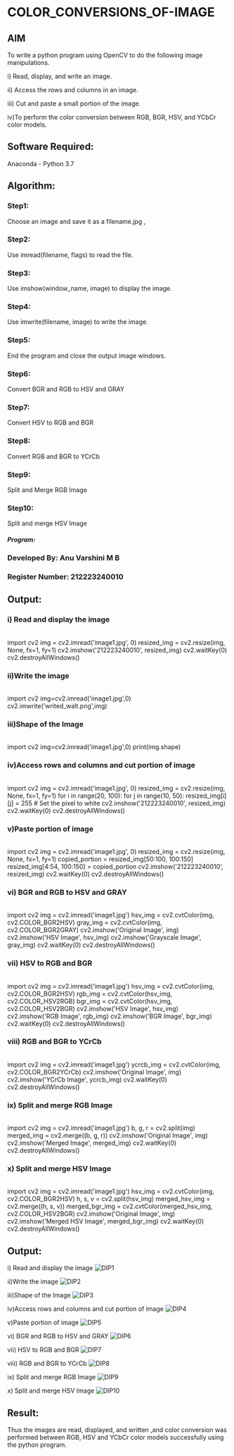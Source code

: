 # COLOR_CONVERSIONS_OF-IMAGE
## AIM
To write a python program using OpenCV to do the following image manipulations.

i) Read, display, and write an image.

ii) Access the rows and columns in an image.

iii) Cut and paste a small portion of the image.

iv)To perform the color conversion between RGB, BGR, HSV, and YCbCr color models.


## Software Required:
Anaconda - Python 3.7
## Algorithm:
### Step1:
Choose an image and save it as a filename.jpg ,
### Step2:
Use imread(filename, flags) to read the file.
### Step3:
Use imshow(window_name, image) to display the image.
### Step4:
Use imwrite(filename, image) to write the image.
### Step5:
End the program and close the output image windows.
### Step6:
Convert BGR and RGB to HSV and GRAY
### Step7:
Convert HSV to RGB and BGR
### Step8:
Convert RGB and BGR to YCrCb
### Step9:
Split and Merge RGB Image
### Step10:
Split and merge HSV Image

##### Program:
### Developed By: Anu Varshini M B
### Register Number: 212223240010


## Output:

### i) Read and display the image

<br>
import cv2
img = cv2.imread('image1.jpg', 0)
resized_img = cv2.resize(img, None, fx=1, fy=1)
cv2.imshow('212223240010', resized_img)
cv2.waitKey(0)
cv2.destroyAllWindows()
<br>

### ii)Write the image

<br>
import cv2
img=cv2.imread('image1.jpg',0)
cv2.imwrite('writed_walt.png',img)
<br>

### iii)Shape of the Image

<br>
import cv2
img=cv2.imread('image1.jpg',0)
print(img.shape)
<br>

### iv)Access rows and columns and cut portion of image
<br>
import cv2
img = cv2.imread('image1.jpg', 0)
resized_img = cv2.resize(img, None, fx=1, fy=1)
for i in range(20, 100):
    for j in range(10, 50):
        resized_img[i][j] = 255  # Set the pixel to white
cv2.imshow('212223240010', resized_img)
cv2.waitKey(0)
cv2.destroyAllWindows()
<br>

### v)Paste portion of image
<br>
import cv2
img = cv2.imread('image1.jpg', 0)
resized_img = cv2.resize(img, None, fx=1, fy=1)
copied_portion = resized_img[50:100, 100:150]
resized_img[4:54, 100:150] = copied_portion
cv2.imshow('212223240010', resized_img)
cv2.waitKey(0)
cv2.destroyAllWindows()
<br>

### vi) BGR and RGB to HSV and GRAY
<br>
import cv2
img = cv2.imread('image1.jpg')
hsv_img = cv2.cvtColor(img, cv2.COLOR_BGR2HSV)
gray_img = cv2.cvtColor(img, cv2.COLOR_BGR2GRAY)
cv2.imshow('Original Image', img)
cv2.imshow('HSV Image', hsv_img)
cv2.imshow('Grayscale Image', gray_img)
cv2.waitKey(0)
cv2.destroyAllWindows()
<br>

### vii) HSV to RGB and BGR
<br>
import cv2
img = cv2.imread('image1.jpg')
hsv_img = cv2.cvtColor(img, cv2.COLOR_BGR2HSV)
rgb_img = cv2.cvtColor(hsv_img, cv2.COLOR_HSV2RGB)
bgr_img = cv2.cvtColor(hsv_img, cv2.COLOR_HSV2BGR)
cv2.imshow('HSV Image', hsv_img)
cv2.imshow('RGB Image', rgb_img)
cv2.imshow('BGR Image', bgr_img)
cv2.waitKey(0)
cv2.destroyAllWindows()
<br>

### viii) RGB and BGR to YCrCb
<br>
import cv2
img = cv2.imread('image1.jpg')
ycrcb_img = cv2.cvtColor(img, cv2.COLOR_BGR2YCrCb)
cv2.imshow('Original Image', img)
cv2.imshow('YCrCb Image', ycrcb_img)
cv2.waitKey(0)
cv2.destroyAllWindows()
<br>

### ix) Split and merge RGB Image
<br>
import cv2
img = cv2.imread('image1.jpg')
b, g, r = cv2.split(img)
merged_img = cv2.merge((b, g, r))
cv2.imshow('Original Image', img)
cv2.imshow('Merged Image', merged_img)
cv2.waitKey(0)
cv2.destroyAllWindows()
<br>

### x) Split and merge HSV Image
<br>
import cv2
img = cv2.imread('image1.jpg')
hsv_img = cv2.cvtColor(img, cv2.COLOR_BGR2HSV)
h, s, v = cv2.split(hsv_img)
merged_hsv_img = cv2.merge((h, s, v))
merged_bgr_img = cv2.cvtColor(merged_hsv_img, cv2.COLOR_HSV2BGR)
cv2.imshow('Original Image', img)
cv2.imshow('Merged HSV Image', merged_bgr_img)
cv2.waitKey(0)
cv2.destroyAllWindows()
<br>

## Output:
i) Read and display the image
![DIP1](https://github.com/anu-varshini11/COLOR_CONVERSIONS_OF-IMAGE/assets/138969827/f051f44f-03da-4127-b049-8d4f9e6d8705)

ii)Write the image
![DIP2](https://github.com/anu-varshini11/COLOR_CONVERSIONS_OF-IMAGE/assets/138969827/83e02cc4-125c-4792-9d62-d41c5111e2d4)

iii)Shape of the Image
![DIP3](https://github.com/anu-varshini11/COLOR_CONVERSIONS_OF-IMAGE/assets/138969827/97df64c6-94a9-40cf-8924-8fdadeb2eaa7)

iv)Access rows and columns and cut portion of image
![DIP4](https://github.com/anu-varshini11/COLOR_CONVERSIONS_OF-IMAGE/assets/138969827/24ae6417-1e2c-4545-8c52-c80682510341)

v)Paste portion of image
![DIP5](https://github.com/anu-varshini11/COLOR_CONVERSIONS_OF-IMAGE/assets/138969827/32b1dda9-b21a-4a7c-88c8-c3e7a9e99a2c)

vi) BGR and RGB to HSV and GRAY
![DIP6](https://github.com/anu-varshini11/COLOR_CONVERSIONS_OF-IMAGE/assets/138969827/a81ae75d-3f5b-45c4-b51c-7e3322fd606b)

vii) HSV to RGB and BGR
![DIP7](https://github.com/anu-varshini11/COLOR_CONVERSIONS_OF-IMAGE/assets/138969827/a2328b9a-0480-4f20-bb7b-4282bd7ec5fc)

viii) RGB and BGR to YCrCb
![DIP8](https://github.com/anu-varshini11/COLOR_CONVERSIONS_OF-IMAGE/assets/138969827/67fed05a-5cac-4702-afe8-a4873f8dbff2)

ix) Split and merge RGB Image
![DIP9](https://github.com/anu-varshini11/COLOR_CONVERSIONS_OF-IMAGE/assets/138969827/15f866a7-b45a-4b12-b29d-8d65052bba41)

x) Split and merge HSV Image
![DIP10](https://github.com/anu-varshini11/COLOR_CONVERSIONS_OF-IMAGE/assets/138969827/53f1f5ae-d41e-4e19-9318-a8b1b6dfcaaf)


## Result:
Thus the images are read, displayed, and written ,and color conversion was performed between RGB, HSV and YCbCr color models successfully using the python program.
